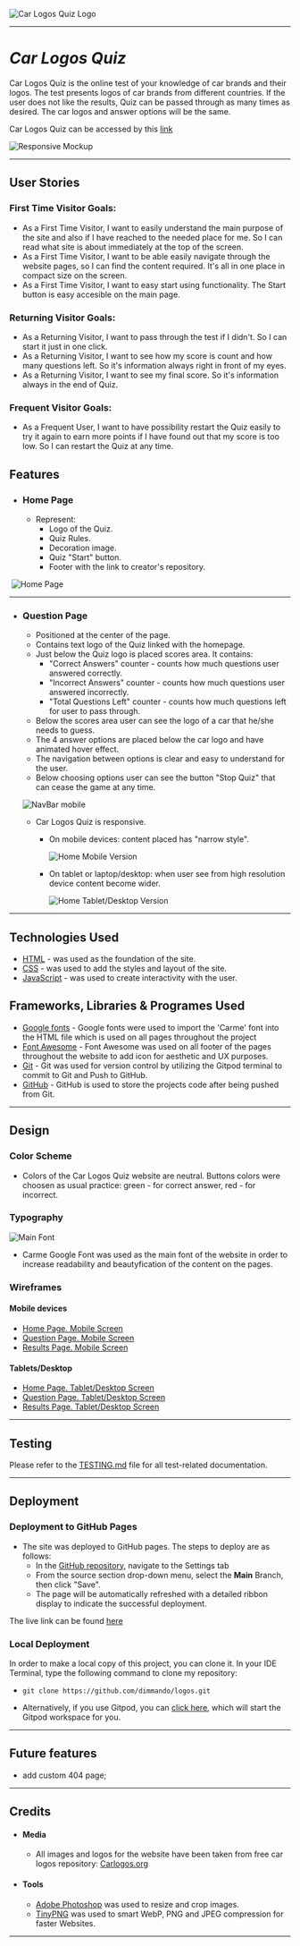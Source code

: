 ![Car Logos Quiz Logo](documentation/quiz-logo.png)

---

# *Car Logos Quiz*

Car Logos Quiz is the online test of your knowledge of car brands and their logos. The test presents logos of car brands from different countries. If the user does not like the results, Quiz can be passed through as many times as desired. The car logos and answer options will be the same.

Car Logos Quiz can be accessed by this [link](https://dimmando.github.io/logos/)

![Responsive Mockup](documentation/responsive.png)

---
## User Stories

### First Time Visitor Goals:

* As a First Time Visitor, I want to easily understand the main purpose of the site and also if I have reached to the needed place for me. So I can read what site is about immediately at the top of the screen.
* As a First Time Visitor, I want to be able easily navigate through the website pages, so I can find the content required. It's all in one place in compact size on the screen.
* As a First Time Visitor, I want to easy start using functionality. The Start button is easy accesible on the main page.

### Returning Visitor Goals:

* As a Returning Visitor, I want to pass through the test if I didn't. So I can start it just in one click.
* As a Returning Visitor, I want to see how my score is count and how many questions left. So it's information always right in front of my eyes.
* As a Returning Visitor, I want to see my final score.  So it's information always in the end of Quiz.

### Frequent Visitor Goals:

* As a Frequent User, I want to have possibility restart the Quiz easily to try it again to earn more points if I have found out that my score is too low. So I can restart the Quiz at any time.

## Features

+ ### Home Page

    - Represent:
        * Logo of the Quiz.
        * Quiz Rules.
        * Decoration image.
        * Quiz "Start" button.
        * Footer with the link to creator's repository.

​    ![Home Page](documentation/start-page.png)

---

+ ### Question Page
    - Positioned at the center of the page.
    - Contains text logo of the Quiz linked with the homepage.
    - Just below the Quiz logo is placed scores area. It contains:
        * "Correct Answers" counter - counts how much questions user answered correctly.
        * "Incorrect Answers" counter - counts how much questions user answered incorrectly.
        * "Total Questions Left" counter - counts how much questions left for user to pass through.
    - Below the scores area user can see the logo of a car that he/she needs to guess.
    - The 4 answer options are placed below the car logo and have animated hover effect.
    - The navigation between options is clear and easy to understand for the user.
    - Below choosing options user can see the button "Stop Quiz" that can cease the game at any time.
    
    ![NavBar mobile](documentation/choosing.png)

    - Car Logos Quiz is responsive.
        * On mobile devices: content placed has "narrow style".

            ![Home Mobile Version](documentation/mobile.png)
        
        * On tablet or laptop/desktop: when user see from high resolution device content become wider.

            ![Home Tablet/Desktop Version](documentation/desktop.png)

---
## Technologies Used

- [HTML](https://developer.mozilla.org/en-US/docs/Web/HTML) - was used as the foundation of the site.
- [CSS](https://developer.mozilla.org/en-US/docs/Web/css) - was used to add the styles and layout of the site.
- [JavaScript](https://developer.mozilla.org/en-US/docs/Web/JavaScript) - was used to create interactivity with the user.

## Frameworks, Libraries & Programes Used
- [Google fonts](https://fonts.google.com) - Google fonts were used to import the 'Carme' font into the HTML file which is used on all pages throughout the project
- [Font Awesome](https://fontawesome.com) - Font Awesome was used on all footer of the pages throughout the website to add icon for aesthetic and UX purposes.
- [Git](https://gitpod.io) - Git was used for version control by utilizing the Gitpod terminal to commit to Git and Push to GitHub.
- [GitHub](https://github.com) - GitHub is used to store the projects code after being pushed from Git.

---
## Design

### Color Scheme

- Сolors of the Car Logos Quiz website are neutral. Buttons colors were choosen as usual practice: green - for correct answer, red - for incorrect.

### Typography

![Main Font](documentation/primary_font.png)

- Carme Google Font was used as the main font of the website in order to increase readability and beautyfication of the content on the pages.

### Wireframes

#### Mobile devices

- [Home Page. Mobile Screen](documentation/mobile_home_page.jpg)
- [Question Page. Mobile Screen](documentation/mobile_question_page.jpg)
- [Results Page. Mobile Screen](documentation/mobile_resulst.jpg)

#### Tablets/Desktop

- [Home Page. Tablet/Desktop Screen](documentation/tablet_home_page.jpg)
- [Question Page. Tablet/Desktop Screen](documentation/tablet_question_page.jpg)
- [Results Page. Tablet/Desktop Screen](documentation/tablet_results_page.jpg)

---

## Testing

Please refer to the [TESTING.md](TESTING.md) file for all test-related documentation.

---


## Deployment

### Deployment to GitHub Pages

- The site was deployed to GitHub pages. The steps to deploy are as follows: 
  - In the [GitHub repository](https://github.com/dimmando/logos), navigate to the Settings tab 
  - From the source section drop-down menu, select the **Main** Branch, then click "Save".
  - The page will be automatically refreshed with a detailed ribbon display to indicate the successful deployment.

The live link can be found [here](https://dimmando.github.io/logos/)

### Local Deployment

In order to make a local copy of this project, you can clone it.
In your IDE Terminal, type the following command to clone my repository:

- `git clone https://github.com/dimmando/logos.git`

- Alternatively, if you use Gitpod, you can [click here](https://gitpod.io/#https://github.com/dimmando/logos), which will start the Gitpod workspace for you.

---

## Future features
- add custom 404 page;

---
## Credits

+ #### Media

    - All images and logos for the website have been taken from free car logos repository:
        [Carlogos.org](https://www.carlogos.org)
    

+ #### Tools

    - [Adobe Photoshop](https://www.adobe.com) was used to resize and crop images.
    - [TinyPNG](https://tinypng.com/) was used to smart WebP, PNG and JPEG compression for faster Websites.
---
